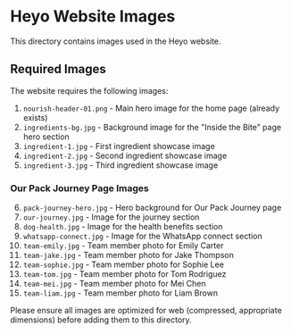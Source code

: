 # Heyo Website Images

This directory contains images used in the Heyo website.

## Required Images

The website requires the following images:

1. `nourish-header-01.png` - Main hero image for the home page (already exists)
2. `ingredients-bg.jpg` - Background image for the "Inside the Bite" page hero section
3. `ingredient-1.jpg` - First ingredient showcase image
4. `ingredient-2.jpg` - Second ingredient showcase image
5. `ingredient-3.jpg` - Third ingredient showcase image

### Our Pack Journey Page Images

6. `pack-journey-hero.jpg` - Hero background for Our Pack Journey page
7. `our-journey.jpg` - Image for the journey section
8. `dog-health.jpg` - Image for the health benefits section
9. `whatsapp-connect.jpg` - Image for the WhatsApp connect section
10. `team-emily.jpg` - Team member photo for Emily Carter
11. `team-jake.jpg` - Team member photo for Jake Thompson
12. `team-sophie.jpg` - Team member photo for Sophie Lee
13. `team-tom.jpg` - Team member photo for Tom Rodriguez
14. `team-mei.jpg` - Team member photo for Mei Chen
15. `team-liam.jpg` - Team member photo for Liam Brown

Please ensure all images are optimized for web (compressed, appropriate dimensions) before adding them to this directory.
